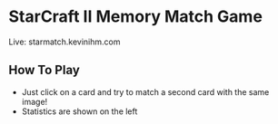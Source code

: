 # StarCraft II Memory Match Game
Live: starmatch.kevinihm.com

## How To Play
- Just click on a card and try to match a second card with the same image!
- Statistics are shown on the left
